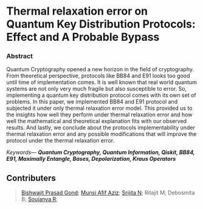 # Thermal relaxation error on Quantum Key Distribution Protocols: Effect and A Probable Bypass
### Abstract
Quantum Cryptography opened a new horizon in the field of cryptography. From theoretical perspective, protocols like BB84 and E91 looks too good until time of implementation comes. It is well known that real world quantum systems are not only very much fragile but also susceptible to error. So, implementing a quantum key distribution protocol comes with its own set of problems. In this paper, we implemented BB84 and E91 protocol and subjected it under only thermal relaxation error model. This provided us to the insights how well they perform under thermal relaxation error and how well the mathematical and theoretical explanation fits with our observed results. And lastly, we conclude about the protocols implementability under thermal relaxation error and any possible modifications that will improve the protocol under the thermal relaxation error.

_Keywords— **Quantum Cryptography, Quantum Information, Qiskit, BB84, E91, Maximally Entangle, Bases, Depolarization, Kraus Operators**_






## Contributers
>[Bishwajit Prasad Gond](https://github.com/bishwajitprasadgond);
>[Munsi Afif Aziz](https://github.com/Aziz58l);
>[Srijita N](https://github.com/JinXy2001);
>Ritajit M;
>Debosmita B;
>[Soujanya R](https://github.com/thecrazyphysicist369);
